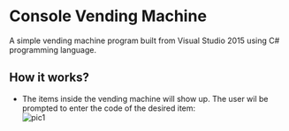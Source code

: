 # Console Vending Machine

A simple vending machine program built from Visual Studio 2015 using C# programming language.

## How it works?
* The items inside the vending machine will show up. The user wil be prompted to enter the code of the desired item:  
![pic1](https://user-images.githubusercontent.com/24326950/31590394-83cb323a-b1cc-11e7-98af-d92faf87845f.JPG)



